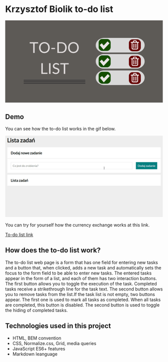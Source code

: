# Krzysztof Biolik to-do list

![Open Graph image](https://github.com/KrzysztofBiolik/To-do-list-Krzysztof-Biolik/blob/main/images/OG_to-do_list.png?raw=true)

## Demo

You can see how the to-do list works in the gif below.

![Gif](https://github.com/KrzysztofBiolik/To-do-list-Krzysztof-Biolik/blob/main/images/to-do%20list%20gif.gif?raw=true)

You can try for yourself how the currency exchange works at this link.

[To-do list link](https://krzysztofbiolik.github.io/To-do-list-Krzysztof-Biolik/)

## How does the to-do list work?

The to-do list web page is a form that has one field for entering new tasks and a button that, when clicked, adds a new task and automatically sets the focus to the form field to be able to enter new tasks. The entered tasks appear in the form of a list, and each of them has two interaction buttons. The first button allows you to toggle the execution of the task. Completed tasks receive a strikethrough line for the task text. The second button allows you to remove tasks from the list.If the task list is not empty, two buttons appear. The first one is used to mark all tasks as completed. When all tasks are completed, this button is disabled. The second button is used to toggle the hiding of completed tasks.

## Technologies used in this project

- HTML, BEM convention
- CSS, Normalize.css, Grid, media queries
- JavaScript ES6+ features
- Markdown leanguage